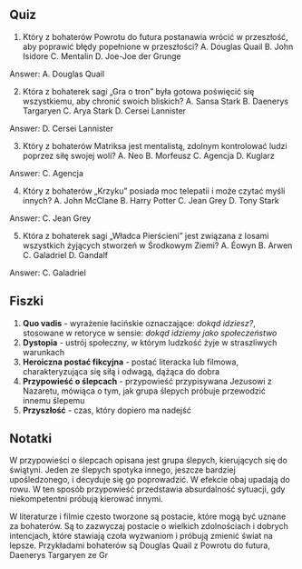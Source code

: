  Quiz
----

1. Który z bohaterów Powrotu do futura postanawia wrócić w przeszłość, aby poprawić błędy popełnione w przeszłości?
A. Douglas Quail
B. John Isidore
C. Mentalin
D. Joe-Joe der Grunge

Answer: A. Douglas Quail

2. Która z bohaterek sagi „Gra o tron” była gotowa poświęcić się wszystkiemu, aby chronić swoich bliskich?
A. Sansa Stark
B. Daenerys Targaryen
C. Arya Stark
D. Cersei Lannister

Answer: D. Cersei Lannister

3. Który z bohaterów Matriksa jest mentalistą, zdolnym kontrolować ludzi poprzez siłę swojej woli?
A. Neo
B. Morfeusz
C. Agencja
D. Kuglarz

Answer: C. Agencja

4. Który z bohaterów „Krzyku” posiada moc telepatii i może czytać myśli innych?
A. John McClane
B. Harry Potter
C. Jean Grey
D. Tony Stark

Answer: C. Jean Grey

5. Która z bohaterek sagi „Władca Pierścieni” jest związana z losami wszystkich żyjących stworzeń w Środkowym Ziemi?
A. Éowyn
B. Arwen
C. Galadriel
D. Gandalf

Answer: C. Galadriel

Fiszki
-----

1. **Quo vadis** - wyrażenie łacińskie oznaczające: *dokąd idziesz?*, stosowane w retoryce w sensie: *dokąd idziemy jako społeczeństwo*
2. **Dystopia** - ustrój społeczny, w którym ludzkość żyje w straszliwych warunkach
3. **Heroiczna postać fikcyjna** - postać literacka lub filmowa, charakteryzująca się siłą i odwagą, dążąca do dobra
4. **Przypowieść o ślepcach** - przypowieść przypisywana Jezusowi z Nazaretu, mówiąca o tym, jak grupa ślepych próbuje przewodzić innemu ślepemu
5. **Przyszłość** - czas, który dopiero ma nadejść

Notatki
------

W przypowieści o ślepcach opisana jest grupa ślepych, kierujących się do świątyni. Jeden ze ślepych spotyka innego, jeszcze bardziej upośledzonego, i decyduje się go poprowadzić. W efekcie obaj upadają do rowu. W ten sposób przypowieść przedstawia absurdalność sytuacji, gdy niekompetentni próbują kierować innymi.

W literaturze i filmie czesto tworzone są postacie, które mogą być uznane za bohaterów. Są to zazwyczaj postacie o wielkich zdolnościach i dobrych intencjach, które stawiają czoła wyzwaniom i próbują zmienić świat na lepsze. Przykładami bohaterów są Douglas Quail z Powrotu do futura, Daenerys Targaryen ze Gr